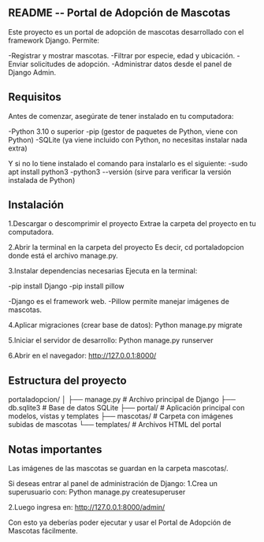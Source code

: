 README -- Portal de Adopción de Mascotas
-------------------------------
Este proyecto es un portal de adopción de mascotas desarrollado con el framework Django.
Permite:

-Registrar y mostrar mascotas.
-Filtrar por especie, edad y ubicación.
-Enviar solicitudes de adopción.
-Administrar datos desde el panel de Django Admin.

Requisitos
-----------
Antes de comenzar, asegúrate de tener instalado en tu computadora:

-Python 3.10 o superior
-pip (gestor de paquetes de Python, viene con Python)
-SQLite (ya viene incluido con Python, no necesitas instalar nada extra)

Y si no lo tiene instalado el comando para instalarlo es el siguiente:
-sudo apt install python3
-python3 --versión (sirve para verificar la versión instalada de Python)

Instalación
------------
1.Descargar o descomprimir el proyecto
Extrae la carpeta del proyecto en tu computadora.

2.Abrir la terminal en la carpeta del proyecto
Es decir, cd portaladopcion donde está el archivo manage.py.

3.Instalar dependencias necesarias
Ejecuta en la terminal:

-pip install Django
-pip install pillow

-Django es el framework web.
-Pillow permite manejar imágenes de mascotas.


4.Aplicar migraciones (crear base de datos):
Python manage.py migrate


5.Iniciar el servidor de desarrollo:
Python manage.py runserver

6.Abrir en el navegador:
 http://127.0.0.1:8000/


Estructura del proyecto
-------------------------
portaladopcion/
│
├── manage.py              # Archivo principal de Django
├── db.sqlite3             # Base de datos SQLite
├── portal/                # Aplicación principal con modelos, vistas y templates
├── mascotas/              # Carpeta con imágenes subidas de mascotas
└── templates/             # Archivos HTML del portal


Notas importantes
------------------
Las imágenes de las mascotas se guardan en la carpeta mascotas/.

Si deseas entrar al panel de administración de Django:
 1.Crea un superusuario con:
Python manage.py createsuperuser

 2.Luego ingresa en:
http://127.0.0.1:8000/admin/

Con esto ya deberías poder ejecutar y usar el Portal de Adopción de Mascotas fácilmente.
